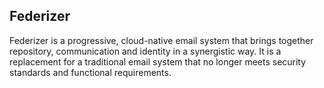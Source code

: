 ## Federizer
Federizer is a progressive, cloud-native email system that brings together repository, communication and identity in a synergistic way. It is a replacement for a traditional email system that no longer meets security standards and functional requirements.
